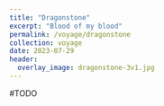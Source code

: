 ```yaml
---
title: "Dragonstone"
excerpt: "Blood of my blood"
permalink: /voyage/dragonstone
collection: voyage
date: 2023-07-29
header:
  overlay_image: dragonstone-3v1.jpg
---
```


#TODO